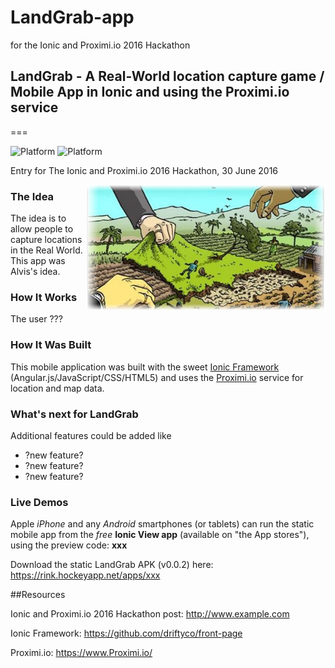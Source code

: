 # LandGrab-app
for the Ionic and Proximi.io 2016 Hackathon

## LandGrab  - A Real-World location capture game / Mobile App in Ionic and using the Proximi.io service
===

![Platform](https://img.shields.io/badge/platform-Android-brightgreen.svg)
![Platform](https://img.shields.io/badge/platform-iOS-blue.svg)

Entry for The Ionic and Proximi.io 2016 Hackathon, 30 June 2016

<img align="right" height="200" src="https://raw.githubusercontent.com/mkobar/LandGrab-app/master/www/img/landgrab1.png">

### The Idea
The idea is to allow people to capture locations in the Real World.  This app was Alvis's idea.

### How It Works
The user ???


### How It Was Built
This mobile application was built with the sweet [Ionic Framework](http://ionicframework.com/) (Angular.js/JavaScript/CSS/HTML5) and uses the [Proximi.io](https://www.Proximi.io/) service for location and map data. 

### What's next for LandGrab
Additional features could be added like 

*   ?new feature?
*   ?new feature? 
*   ?new feature?

### Live Demos
Apple *iPhone* and any *Android* smartphones (or tablets) can run the static mobile app from the _free_ **Ionic View app** (available on "the App stores"), using the preview code: **xxx**

Download the static LandGrab APK (v0.0.2) here:  https://rink.hockeyapp.net/apps/xxx

##Resources

Ionic and Proximi.io 2016 Hackathon post: http://www.example.com

Ionic Framework: https://github.com/driftyco/front-page

Proximi.io: https://www.Proximi.io/
